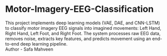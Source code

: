 # Motor-Imagery-EEG-Classification
This project implements deep learning models (VAE, DAE, and CNN-LSTM) to classify motor imagery EEG signals into imagined movements: Left Hand, Right Hand, Left Foot, and Right Foot. The system processes raw EEG data, removes noise, extracts key features, and predicts movement using an end-to-end deep learning pipeline.
<br>
Author - Safa Mahveen
